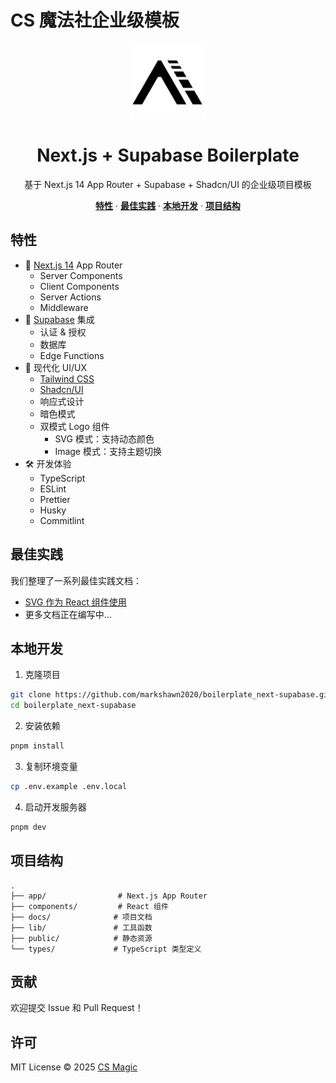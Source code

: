# CS 魔法社企业级模板

<div align="center">
  <img src="./public/cs-magic_logo_1280.svg" alt="CS Magic Logo" width="120" height="120" />
</div>

<h1 align="center">Next.js + Supabase Boilerplate</h1>

<p align="center">
  基于 Next.js 14 App Router + Supabase + Shadcn/UI 的企业级项目模板
</p>

<p align="center">
  <a href="#特性"><strong>特性</strong></a> ·
  <a href="#最佳实践"><strong>最佳实践</strong></a> ·
  <a href="#本地开发"><strong>本地开发</strong></a> ·
  <a href="#项目结构"><strong>项目结构</strong></a>
</p>

## 特性

- 🚀 [Next.js 14](https://nextjs.org) App Router
  - Server Components
  - Client Components
  - Server Actions
  - Middleware
- 🔐 [Supabase](https://supabase.com) 集成
  - 认证 & 授权
  - 数据库
  - Edge Functions
- 🎨 现代化 UI/UX
  - [Tailwind CSS](https://tailwindcss.com)
  - [Shadcn/UI](https://ui.shadcn.com/)
  - 响应式设计
  - 暗色模式
  - 双模式 Logo 组件
    - SVG 模式：支持动态颜色
    - Image 模式：支持主题切换
- 🛠️ 开发体验
  - TypeScript
  - ESLint
  - Prettier
  - Husky
  - Commitlint

## 最佳实践

我们整理了一系列最佳实践文档：

- [SVG 作为 React 组件使用](./docs/Best%20Practice%20-%20SVG%20as%20React%20Component.md)
- 更多文档正在编写中...

## 本地开发

1. 克隆项目
```bash
git clone https://github.com/markshawn2020/boilerplate_next-supabase.git
cd boilerplate_next-supabase
```

2. 安装依赖
```bash
pnpm install
```

3. 复制环境变量
```bash
cp .env.example .env.local
```

4. 启动开发服务器
```bash
pnpm dev
```

## 项目结构

```
.
├── app/                # Next.js App Router
├── components/         # React 组件
├── docs/              # 项目文档
├── lib/               # 工具函数
├── public/            # 静态资源
└── types/             # TypeScript 类型定义
```

## 贡献

欢迎提交 Issue 和 Pull Request！

## 许可

MIT License © 2025 [CS Magic](https://github.com/markshawn2020)
